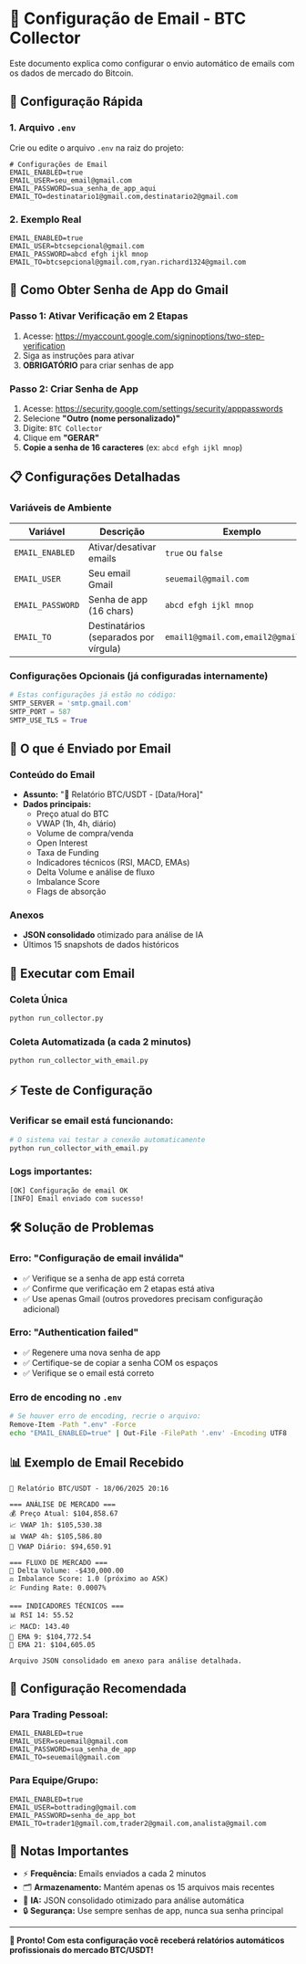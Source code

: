 # 📧 Configuração de Email - BTC Collector

Este documento explica como configurar o envio automático de emails com os dados de mercado do Bitcoin.

## 🚀 Configuração Rápida

### 1. Arquivo `.env`
Crie ou edite o arquivo `.env` na raiz do projeto:

```env
# Configurações de Email
EMAIL_ENABLED=true
EMAIL_USER=seu_email@gmail.com
EMAIL_PASSWORD=sua_senha_de_app_aqui
EMAIL_TO=destinatario1@gmail.com,destinatario2@gmail.com
```

### 2. Exemplo Real
```env
EMAIL_ENABLED=true
EMAIL_USER=btcsepcional@gmail.com
EMAIL_PASSWORD=abcd efgh ijkl mnop
EMAIL_TO=btcsepcional@gmail.com,ryan.richard1324@gmail.com
```

## 🔐 Como Obter Senha de App do Gmail

### Passo 1: Ativar Verificação em 2 Etapas
1. Acesse: https://myaccount.google.com/signinoptions/two-step-verification
2. Siga as instruções para ativar
3. **OBRIGATÓRIO** para criar senhas de app

### Passo 2: Criar Senha de App
1. Acesse: https://security.google.com/settings/security/apppasswords
2. Selecione **"Outro (nome personalizado)"**
3. Digite: `BTC Collector`
4. Clique em **"GERAR"**
5. **Copie a senha de 16 caracteres** (ex: `abcd efgh ijkl mnop`)

## 📋 Configurações Detalhadas

### Variáveis de Ambiente

| Variável | Descrição | Exemplo |
|----------|-----------|---------|
| `EMAIL_ENABLED` | Ativar/desativar emails | `true` ou `false` |
| `EMAIL_USER` | Seu email Gmail | `seuemail@gmail.com` |
| `EMAIL_PASSWORD` | Senha de app (16 chars) | `abcd efgh ijkl mnop` |
| `EMAIL_TO` | Destinatários (separados por vírgula) | `email1@gmail.com,email2@gmail.com` |

### Configurações Opcionais (já configuradas internamente)

```python
# Estas configurações já estão no código:
SMTP_SERVER = 'smtp.gmail.com'
SMTP_PORT = 587
SMTP_USE_TLS = True
```

## 📨 O que é Enviado por Email

### Conteúdo do Email
- **Assunto:** "🚀 Relatório BTC/USDT - [Data/Hora]"
- **Dados principais:**
  - Preço atual do BTC
  - VWAP (1h, 4h, diário)
  - Volume de compra/venda
  - Open Interest
  - Taxa de Funding
  - Indicadores técnicos (RSI, MACD, EMAs)
  - Delta Volume e análise de fluxo
  - Imbalance Score
  - Flags de absorção

### Anexos
- **JSON consolidado** otimizado para análise de IA
- Últimos 15 snapshots de dados históricos

## 🚀 Executar com Email

### Coleta Única
```bash
python run_collector.py
```

### Coleta Automatizada (a cada 2 minutos)
```bash
python run_collector_with_email.py
```

## ⚡ Teste de Configuração

### Verificar se email está funcionando:
```bash
# O sistema vai testar a conexão automaticamente
python run_collector_with_email.py
```

### Logs importantes:
```
[OK] Configuração de email OK
[INFO] Email enviado com sucesso!
```

## 🛠️ Solução de Problemas

### Erro: "Configuração de email inválida"
- ✅ Verifique se a senha de app está correta
- ✅ Confirme que verificação em 2 etapas está ativa
- ✅ Use apenas Gmail (outros provedores precisam configuração adicional)

### Erro: "Authentication failed"
- ✅ Regenere uma nova senha de app
- ✅ Certifique-se de copiar a senha COM os espaços
- ✅ Verifique se o email está correto

### Erro de encoding no `.env`
```bash
# Se houver erro de encoding, recrie o arquivo:
Remove-Item -Path ".env" -Force
echo "EMAIL_ENABLED=true" | Out-File -FilePath '.env' -Encoding UTF8
```

## 📊 Exemplo de Email Recebido

```
🚀 Relatório BTC/USDT - 18/06/2025 20:16

=== ANÁLISE DE MERCADO ===
💰 Preço Atual: $104,858.67
📈 VWAP 1h: $105,530.38
📊 VWAP 4h: $105,586.80
📅 VWAP Diário: $94,650.91

=== FLUXO DE MERCADO ===
🔄 Delta Volume: -$430,000.00
⚖️ Imbalance Score: 1.0 (próximo ao ASK)
💹 Funding Rate: 0.0007%

=== INDICADORES TÉCNICOS ===
📊 RSI 14: 55.52
📈 MACD: 143.40
🎯 EMA 9: $104,772.54
🎯 EMA 21: $104,605.05

Arquivo JSON consolidado em anexo para análise detalhada.
```

## 🎯 Configuração Recomendada

### Para Trading Pessoal:
```env
EMAIL_ENABLED=true
EMAIL_USER=seuemail@gmail.com
EMAIL_PASSWORD=sua_senha_de_app
EMAIL_TO=seuemail@gmail.com
```

### Para Equipe/Grupo:
```env
EMAIL_ENABLED=true
EMAIL_USER=bottrading@gmail.com
EMAIL_PASSWORD=senha_de_app_bot
EMAIL_TO=trader1@gmail.com,trader2@gmail.com,analista@gmail.com
```

## 📝 Notas Importantes

- ⚡ **Frequência:** Emails enviados a cada 2 minutos
- 🗂️ **Armazenamento:** Mantém apenas os 15 arquivos mais recentes
- 🤖 **IA:** JSON consolidado otimizado para análise automática
- 🔒 **Segurança:** Use sempre senhas de app, nunca sua senha principal

---

**🚀 Pronto! Com esta configuração você receberá relatórios automáticos profissionais do mercado BTC/USDT!** 